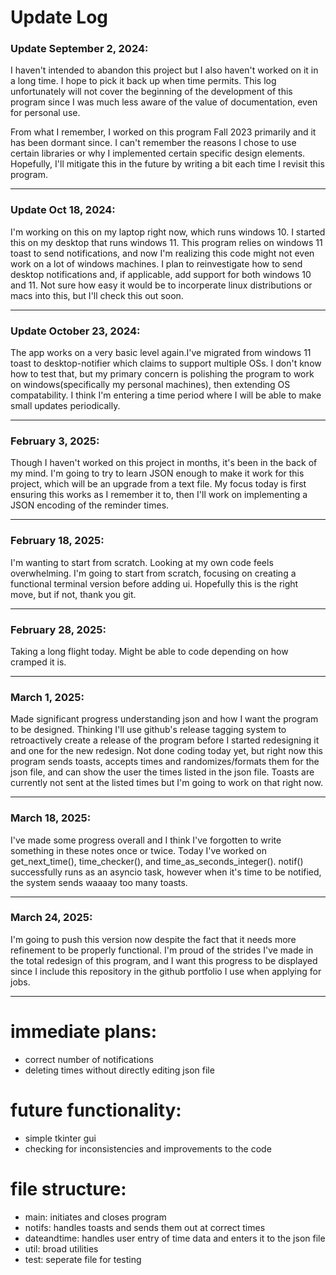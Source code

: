 # Update Log
### Update September 2, 2024:
I haven't intended to abandon this project but I also haven't worked on it in a long time. I hope to pick it back up when time permits. This log unfortunately will not cover the beginning of the development of this program since I was much less aware of the value of documentation, even for personal use.

From what I remember, I worked on this program Fall 2023 primarily and it has been dormant since. I can't remember the reasons I chose to use certain libraries or why I implemented certain specific design elements. Hopefully, I'll mitigate this in the future by writing a bit each time I revisit this program.

---

### Update Oct 18, 2024:
I'm working on this on my laptop right now, which runs windows 10. I started this on my desktop that runs windows 11. This program relies on windows 11 toast to send notifications, and now I'm realizing this code might not even work on a lot of windows machines. I plan to reinvestigate how to send desktop notifications and, if applicable, add support for both windows 10 and 11. Not sure how easy it would be to incorperate linux distributions or macs into this, but I'll check this out soon.

---

### Update October 23, 2024:
The app works on a very basic level again.I've migrated from windows 11 toast to desktop-notifier which claims to support multiple OSs. I don't know how to test that, but my primary concern is polishing the program to work on windows(specifically my personal machines), then extending OS compatability. I think I'm entering a time period where I will be able to make small updates periodically.

---

### February 3, 2025:
Though I haven't worked on this project in months, it's been in the back of my mind. I'm going to try to learn JSON enough to make it work for this project, which will be an upgrade from a text file. My focus today is first ensuring this works as I remember it to, then I'll work on implementing a JSON encoding of the reminder times. 

---

### February 18, 2025:
I'm wanting to start from scratch. Looking at my own code feels overwhelming. I'm going to start from scratch, focusing on creating a functional terminal version before adding ui. Hopefully this is the right move, but if not, thank you git.

---

### February 28, 2025:

Taking a long flight today. Might be able to code depending on how cramped it is.

---

### March 1, 2025:

Made significant progress understanding json and how I want the program to be designed. Thinking I'll use github's release tagging system to retroactively create a release of the program before I started redesigning it and one for the new redesign. Not done coding today yet, but right now this program sends toasts, accepts times and randomizes/formats them for the json file, and can show the user the times listed in the json file. Toasts are currently not sent at the listed times but I'm going to work on that right now.                                                                                                                                                                                                     

---

### March 18, 2025:
I've made some progress overall and I think I've forgotten to write something in these notes once or twice. Today I've worked on get_next_time(), time_checker(), and time_as_seconds_integer(). notif() successfully runs as an asyncio task, however when it's time to be notified, the system sends waaaay too many toasts.

---

### March 24, 2025:
I'm going to push this version now despite the fact that it needs more refinement to be properly functional. I'm proud of the strides I've made in the total redesign of this program, and I want this progress to be displayed since I include this repository in the github portfolio I use when applying for jobs.

---

# immediate plans:
- correct number of notifications
- deleting times without directly editing json file

# future functionality:
- simple tkinter gui
- checking for inconsistencies and improvements to the code

# file structure:
- main: initiates and closes program
- notifs: handles toasts and sends them out at correct times
- dateandtime: handles user entry of time data and enters it to the json file
- util: broad utilities
- test: seperate file for testing